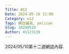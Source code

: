 ```yaml
---
Title: W12
Date: 2024-05-10 11:00
Category: w12
Tags: 網誌編寫, pelican
Slug: 20240510
Author: 41123139
---
```


2024/05/10第十二週網誌內容.

<!-- PELICAN_END_SUMMARY -->

# 
